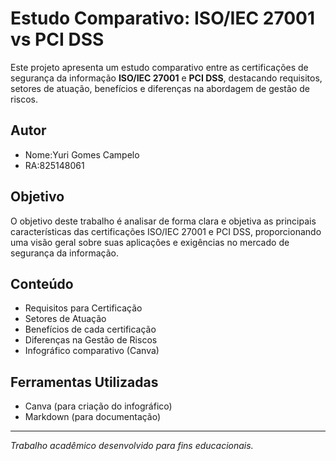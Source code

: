 # Estudo Comparativo: ISO/IEC 27001 vs PCI DSS

Este projeto apresenta um estudo comparativo entre as certificações de segurança da informação **ISO/IEC 27001** e **PCI DSS**, destacando requisitos, setores de atuação, benefícios e diferenças na abordagem de gestão de riscos.

## Autor

- Nome:Yuri Gomes Campelo  
- RA:825148061  

## Objetivo

O objetivo deste trabalho é analisar de forma clara e objetiva as principais características das certificações ISO/IEC 27001 e PCI DSS, proporcionando uma visão geral sobre suas aplicações e exigências no mercado de segurança da informação.

## Conteúdo

- Requisitos para Certificação  
- Setores de Atuação  
- Benefícios de cada certificação  
- Diferenças na Gestão de Riscos  
- Infográfico comparativo (Canva)

## Ferramentas Utilizadas

- Canva (para criação do infográfico)
- Markdown (para documentação)

---

*Trabalho acadêmico desenvolvido para fins educacionais.*
